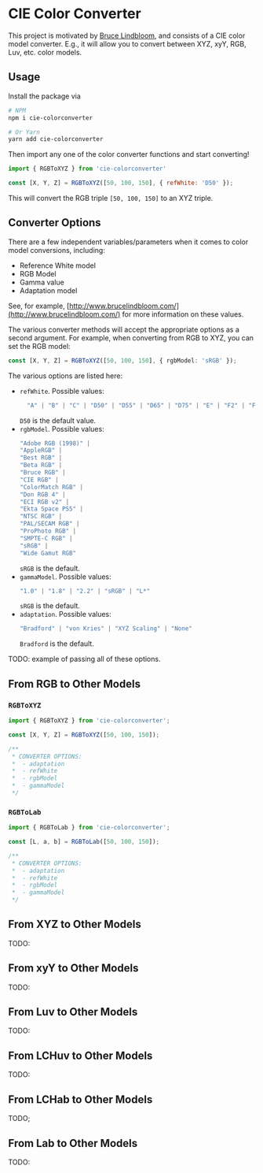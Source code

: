 # CIE Color Converter

This project is motivated by [Bruce Lindbloom](http://www.brucelindbloom.com), and consists of a CIE color model converter. E.g., it will allow you to convert between XYZ, xyY, RGB, Luv, etc. color models.

## Usage

Install the package via

```sh
# NPM
npm i cie-colorconverter

# Or Yarn
yarn add cie-colorconverter
```

Then import any one of the color converter functions and start converting!

```js
import { RGBToXYZ } from 'cie-colorconverter'

const [X, Y, Z] = RGBToXYZ([50, 100, 150], { refWhite: 'D50' });
```


This will convert the RGB triple `[50, 100, 150]` to an XYZ triple.

## Converter Options

There are a few independent variables/parameters when it comes to color model conversions, including:

* Reference White model
* RGB Model
* Gamma value
* Adaptation model

See, for example, [http://www.brucelindbloom.com/](http://www.brucelindbloom.com/) for more information on these values.

The various converter methods will accept the appropriate options as a second argument. For example, when converting from RGB to XYZ, you can set the RGB model:

```ts
const [X, Y, Z] = RGBToXYZ([50, 100, 150], { rgbModel: 'sRGB' });
```

The various options are listed here:

* `refWhite`. Possible values:
  ```ts
    "A" | "B" | "C" | "D50" | "D55" | "D65" | "D75" | "E" | "F2" | "F7" | "F11"
  ```
  `D50` is the default value.
* `rgbModel`. Possible values:
  ```ts
  "Adobe RGB (1998)" |
  "AppleRGB" |
  "Best RGB" |
  "Beta RGB" |
  "Bruce RGB" |
  "CIE RGB" |
  "ColorMatch RGB" |
  "Don RGB 4" |
  "ECI RGB v2" |
  "Ekta Space PS5" |
  "NTSC RGB" |
  "PAL/SECAM RGB" |
  "ProPhoto RGB" |
  "SMPTE-C RGB" |
  "sRGB" |
  "Wide Gamut RGB"
  ```
  `sRGB` is the default.
* `gammaModel`. Possible values:
  ```ts
  "1.0" | "1.8" | "2.2" | "sRGB" | "L*"
  ```
  `sRGB` is the default.
* `adaptation`. Possible values:
  ```ts
  "Bradford" | "von Kries" | "XYZ Scaling" | "None"
  ```
  `Bradford` is the default.

TODO: example of passing all of these options.

## From RGB to Other Models

### `RGBToXYZ`

```ts
import { RGBToXYZ } from 'cie-colorconverter';

const [X, Y, Z] = RGBToXYZ([50, 100, 150]);

/**
 * CONVERTER OPTIONS:
 *  - adaptation
 *  - refWhite
 *  - rgbModel
 *  - gammaModel
 */
```

### `RGBToLab`

```ts
import { RGBToLab } from 'cie-colorconverter';

const [L, a, b] = RGBToLab([50, 100, 150]);

/**
 * CONVERTER OPTIONS:
 *  - adaptation
 *  - refWhite
 *  - rgbModel
 *  - gammaModel
 */
```

## From XYZ to Other Models

TODO:

## From xyY to Other Models

TODO:

## From Luv to Other Models

TODO:

## From LCHuv to Other Models

TODO:

## From LCHab to Other Models

TODO;

## From Lab to Other Models

TODO:
